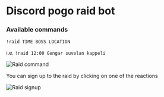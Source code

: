 # Discord pogo raid bot

### Available commands
`!raid TIME BOSS LOCATION`

i.e. `!raid 12:00 Gengar suvelan kappeli`

![Raid command](https://i.imgur.com/aKZYoJ8.png)

You can sign up to the raid by clicking on one of the reactions

![Raid signup]()
